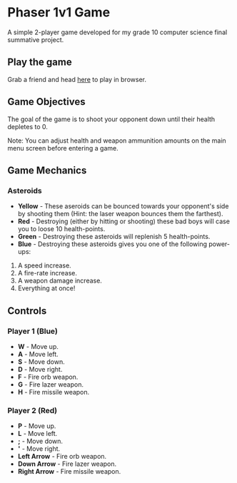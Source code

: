 # Phaser 1v1 Game
A simple 2-player game developed for my grade 10 computer science final summative project.

## Play the game
Grab a friend and head [here](https://alex-greff.github.io/phaser-1v1-game) to play in browser.

## Game Objectives
The goal of the game is to shoot your opponent down until their health depletes to 0.

Note: You can adjust health and weapon ammunition amounts on the main menu screen before entering a game.

## Game Mechanics
### Asteroids
* **Yellow** - These aseroids can be bounced towards your opponent's side by shooting them (Hint: the laser weapon bounces them the farthest).
* **Red** - Destroying (either by hitting or shooting) these bad boys will case you to loose 10 health-points.
* **Green** - Destroying these asteroids will replenish 5 health-points.
* **Blue** - Destroying these asteroids gives you one of the following power-ups:
1) A speed increase.
2) A fire-rate increase.
3) A weapon damage increase.
4) Everything at once!

## Controls
### Player 1 (Blue)
* **W** - Move up.
* **A** - Move left.
* **S** - Move down.
* **D** - Move right.
* **F** - Fire orb weapon.
* **G** - Fire lazer weapon.
* **H** - Fire missile weapon.

### Player 2 (Red)
* **P** - Move up.
* **L** - Move left.
* **;** - Move down.
* **'** - Move right.
* **Left Arrow** - Fire orb weapon.
* **Down Arrow** - Fire lazer weapon.
* **Right Arrow** - Fire missile weapon.
